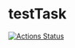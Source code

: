 # testTask
[![Actions Status](https://github.com/ProEugene97/testTask/workflows/testTask%20build/badge.svg?branch=master)](https://github.com/ProEugene97/testTask/actions)
